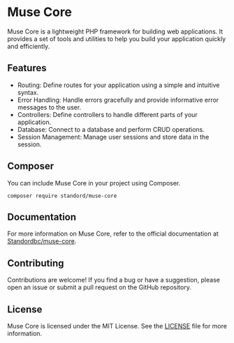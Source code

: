 # Muse Core

Muse Core is a lightweight PHP framework for building web applications. It provides a set of tools and utilities to help you build your application quickly and efficiently.

## Features

- Routing: Define routes for your application using a simple and intuitive syntax.
- Error Handling: Handle errors gracefully and provide informative error messages to the user.
- Controllers: Define controllers to handle different parts of your application.
- Database: Connect to a database and perform CRUD operations.
- Session Management: Manage user sessions and store data in the session.

## Composer

You can include Muse Core in your project using Composer.  

```
composer require standord/muse-core
```

## Documentation

For more information on Muse Core, refer to the official documentation at [Standordbc/muse-core](https://github.com/Standordbc/muse-core).

## Contributing

Contributions are welcome! If you find a bug or have a suggestion, please open an issue or submit a pull request on the GitHub repository.

## License

Muse Core is licensed under the MIT License. See the [LICENSE](LICENSE) file for more information.